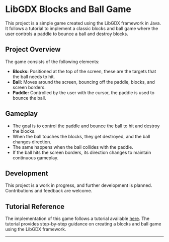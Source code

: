 # LibGDX Blocks and Ball Game

This project is a simple game created using the LibGDX framework in Java. It follows a tutorial to implement a classic blocks and ball game where the user controls a paddle to bounce a ball and destroy blocks.

## Project Overview

The game consists of the following elements:

- **Blocks:** Positioned at the top of the screen, these are the targets that the ball needs to hit.
- **Ball:** Moves around the screen, bouncing off the paddle, blocks, and screen borders.
- **Paddle:** Controlled by the user with the cursor, the paddle is used to bounce the ball.

## Gameplay

- The goal is to control the paddle and bounce the ball to hit and destroy the blocks.
- When the ball touches the blocks, they get destroyed, and the ball changes direction.
- The same happens when the ball collides with the paddle.
- If the ball hits the screen borders, its direction changes to maintain continuous gameplay.

## Development

This project is a work in progress, and further development is planned. Contributions and feedback are welcome.

## Tutorial Reference

The implementation of this game follows a tutorial available [here](https://colourtann.github.io/HelloLibgdx/index.html). The tutorial provides step-by-step guidance on creating a blocks and ball game using the LibGDX framework.

---